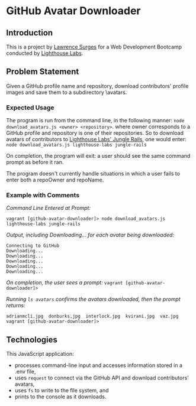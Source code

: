 # GitHub Avatar Downloader

## Introduction

This is a project by [Lawrence Surges](https://github.com/surgeslc) for a Web Development Bootcamp conducted by [Lighthouse Labs](lighthouselabs.ca).

## Problem Statement

Given a GitHub profile name and repository, download contributors' profile images and save them to a subdirectory \avatars.

### Expected Usage

The program is run from the command line, in the following manner:
`node download_avatars.js <owner> <repository>`.
where owner corresponds to a GitHub profile and repository is one of their repositories. So to download avatars of contributors to [Lighthouse Labs' Jungle Rails](https://github.com/lighthouse-labs/jungle-rails), one would enter:
`node download_avatars.js lighthouse-labs jungle-rails`

On completion, the program will exit: a user should see the same command prompt as before it ran.

The program doesn't currently handle situations in which a user fails to enter both a repoOwner and repoName.

### Example with Comments

*Command Line Entered at Prompt:*

`vagrant [github-avatar-downloader]> node download_avatars.js lighthouse-labs jungle-rails`

*Output, including Downloading... for each avatar being downloaded:*

```Welcome to the GitHub Avatar Downloader!
Connecting to GitHub
Downloading...
Downloading...
Downloading...
Downloading...
Downloading...
```

*On completion, the user sees a prompt:*
`vagrant [github-avatar-downloader]>`

*Running `ls avatars` confirms the avatars downloaded, then the prompt returns:*
```vagrant [github-avatar-downloader]> ls avatars
adrianmcli.jpg  donburks.jpg  interlock.jpg  kvirani.jpg  vaz.jpg
vagrant [github-avatar-downloader]>
```

## Technologies

This JavaScript application:
- processes command-line input and accesses information stored in a .env file,
- uses `request` to connect via the GitHub API and download contributors' avatars,
- uses `fs` to write to the file system, and
- prints to the console as it downloads.